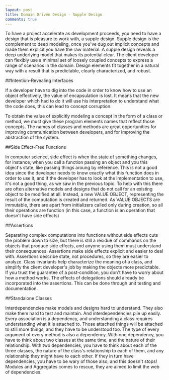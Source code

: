 ```yaml
---
layout: post
title: Domain Driven Design - Supple Design
comments: true
---
```


To have a project accelerate as development proceeds, you need to have a design that is pleasure to work with, a supple design. Supple design is the complement to deep modeling, once you've dug out implicit concepts and made them explicit you have the raw material. A supple design reveals a deep underlying model that makes its potential clear. The client developer can flexibly use a minimal set of loosely coupled concepts to express a range of scenarios in the domain. Design elements fit together in a natural way with a result that is predictable, clearly characterized, and robust.

##Intention-Revealing Interfaces

If a developer have to dig into the code in order to know how to use an object effectively, the value of encapsulation is lost. It means that the new developer which had to do it will use his interpretation to understand what the code does, this can lead to concept corruption.

To obtain the value of explicitly modeling a concept in the form of a class or method, we must give these program elements names that reflect those concepts. The names of classes and methods are great opportunities for improving communication between developers, and for improving the abstraction of the system.

##Side Effect-Free Functions

In computer science, side effect is when the state of something changes, for instance, when you call a function passing an object and you this object's state, like passing things aroung by reference. This is not a good idea since the developer needs to know exactly what this function does in order to use it, and if the developer has to look at the implementation to use, it's not a good thing, as we saw in the previous topic. To help with this there are often alternative models and designs that do not call for an existing object to be modified at all. Instead, a new VALUE OBJECT, representing the result of the computation is created and returned. As VALUE OBJECTS are immutable, there are apart from initializers called only during creation, so all their operations are function (in this case, a function is an operation that doesn't have side effects)

##Assertions

Separating complex computations into functions without side effects cuts the problem down to size, but there is still a residue of commands on the objects that produce side effects, and anyone using them must understand their consequences. Assertions make side effects explicit and easier to deal with. Assertions describe state, not procedures, so they are easier to analyze. Class invariants help characterize the meaning of a class, and simplify the client developer's job by making the objects more predictable. If you trust the guarantee of a post-condition, you don't have to worry about how a method works. The effects of delegations should already be incorporated into the assertions. This can be done through unit testing and documentation.

##Standalone Classes

Interdependencies make models and designs hard to understand. They also make them hard to test and maintain. And interdependencies pile up easily. Every association is a dependency, and understanding a class requires understanding what it is attached to. Those attached things will be attached to still more things, and they have to be understood too. The type of every argument of every method is also a dependency. With one dependency, you have to think about two classes at the same time, and the nature of their relationship. With two dependencies, you have to think about each of the three classes, the nature of the class's relationship to each of them, and any relationship they might have to each other. If they in turn have dependencies, you have to be wary of those also, and this doesn't stops! Modules and Aggregates comes to rescue, they are aimed to limit the web of dependencies.
